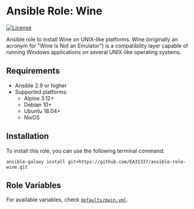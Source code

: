 # Ansible Role: Wine

[![License](https://img.shields.io/badge/license-MIT-brightgreen.svg)](LICENSE)

Ansible role to install Wine on UNIX-like platforms.
Wine (originally an acronym for "Wine Is Not an Emulator")
is a compatibility layer capable of running Windows applications
on several UNIX-like operating systems.

## Requirements

- Ansible 2.9 or higher
- Supported platforms:
  - Alpine 3.12+
  - Debian 10+
  - Ubuntu 18.04+
  - NixOS

## Installation

To install this role, you can use the following terminal command:

```shell
ansible-galaxy install git+https://github.com/EA31337/ansible-role-wine.git
```

## Role Variables

For available variables, check [`defaults/main.yml`](defaults/main.yml).
